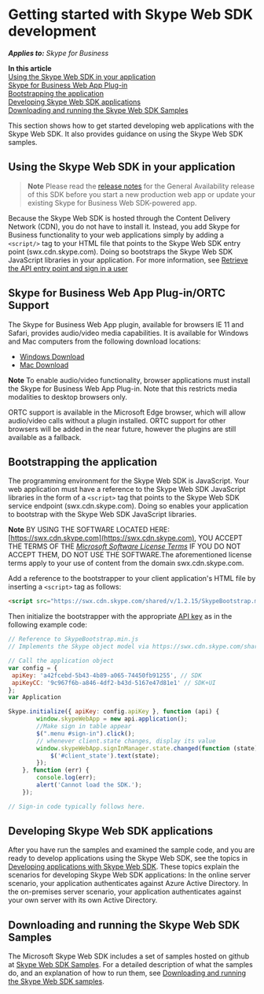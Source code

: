 
# Getting started with Skype Web SDK development


 _**Applies to:** Skype for Business_

 **In this article**  
[Using the Skype Web SDK in your application](#sectionSection0)  
[Skype for Business Web App Plug-in](#sectionSection1)  
[Bootstrapping the application](#sectionSection2)  
[Developing Skype Web SDK applications](#sectionSection3)  
[ Downloading and running the Skype Web SDK Samples](#sectionSection4)


This section shows how to get started developing web applications with the Skype Web SDK. It also provides guidance on using the Skype Web SDK samples.

## Using the Skype Web SDK in your application
<a name="sectionSection0"> </a>


>**Note** Please read the [release notes](ReleaseNotes.md) for the General Availability release of this SDK before you start a new production web app or update your existing Skype for Business Web SDK-powered app.

Because the Skype Web SDK is hosted through the Content Delivery Network (CDN), you do not have to install it. Instead, you add Skype for Business functionality to your web applications simply by adding a ```<script/>``` tag to your HTML file that points to the Skype Web SDK entry point (swx.cdn.skype.com). Doing so bootstraps the Skype Web SDK JavaScript libraries in your application. For more information, see [Retrieve the API entry point and sign in a user](GetAPIEntrySignIn.md)

## Skype for Business Web App Plug-in/ORTC Support
<a name="sectionSection1"> </a>


The Skype for Business Web App plugin, available for browsers IE 11 and Safari, provides audio/video media capabilities. It is available for Windows and Mac computers from the following download locations:

- [Windows Download](https://swx.cdn.skype.com/s4b-plugin/16.2.0.67/SkypeMeetingsApp.msi)
- [Mac Download](https://swx.cdn.skype.com/s4b-plugin/16.2.0.67/SkypeForBusinessPlugin.pkg)


 **Note**  To enable audio/video functionality, browser applications must install the Skype for Business Web App Plug-in. Note that this restricts media modalities to desktop browsers only.

ORTC support is available in the Microsoft Edge browser, which will allow audio/video calls without a plugin installed.  ORTC support for other browsers will be added in the near future, however the plugins are still available as a fallback.



## Bootstrapping the application
<a name="sectionSection2"> </a>


The programming environment for the Skype Web SDK is JavaScript. Your web application must have a reference to the Skype Web SDK JavaScript libraries in the form of a ```<script>``` tag that points to the Skype Web SDK service endpoint (swx.cdn.skype.com). Doing so enables your application to bootstrap with the Skype Web SDK JavaScript libraries.


 **Note**  BY USING THE SOFTWARE LOCATED HERE: [https://swx.cdn.skype.com](https://swx.cdn.skype.com), YOU ACCEPT THE TERMS OF THE  _[Microsoft Software License Terms](TermsOfService.md)_ IF YOU DO NOT ACCEPT THEM, DO NOT USE THE SOFTWARE.The aforementioned license terms apply to your use of content from the domain swx.cdn.skype.com.

Add a reference to the bootstrapper to your client application's HTML file by inserting a ```<script>``` tag as follows:




```html
<script src="https://swx.cdn.skype.com/shared/v/1.2.15/SkypeBootstrap.min.js"></script> 
```

Then initialize the bootstrapper with the appropriate [API key](APIProductKeys.md) as in the following example code:




```js
// Reference to SkypeBootstrap.min.js
// Implements the Skype object model via https://swx.cdn.skype.com/shared/v/1.2.15/SkypeBootstrap.min.js

// Call the application object
var config = {
 apiKey: 'a42fcebd-5b43-4b89-a065-74450fb91255', // SDK
 apiKeyCC: '9c967f6b-a846-4df2-b43d-5167e47d81e1' // SDK+UI
}; 
var Application

Skype.initialize({ apiKey: config.apiKey }, function (api) {
        window.skypeWebApp = new api.application();
        //Make sign in table appear
        $(".menu #sign-in").click();
        // whenever client.state changes, display its value
        window.skypeWebApp.signInManager.state.changed(function (state) {
            $('#client_state').text(state);
        });
    }, function (err) {
        console.log(err);
        alert('Cannot load the SDK.');
    });

// Sign-in code typically follows here.
```


## Developing Skype Web SDK applications
<a name="sectionSection3"> </a>


After you have run the samples and examined the sample code, and you are ready to develop applications using the Skype Web SDK, see the topics in [Developing applications with Skype Web SDK](DevelopApplications.md). These topics explain the scenarios for developing Skype Web SDK applications: In the online server scenario, your application authenticates against Azure Active Directory. In the on-premises server scenario, your application authenticates against your own server with its own Active Directory.


## Downloading and running the Skype Web SDK Samples
<a name="sectionSection4"> </a>


The Microsoft Skype Web SDK includes a set of samples hosted on github at [Skype Web SDK Samples](https://github.com/OfficeDev/skype-web-sdk-samples).
  For a detailed description of what the samples do, and an explanation of how to run them, see [Downloading and running the Skype Web SDK samples](DownloadRunSamples.md).

